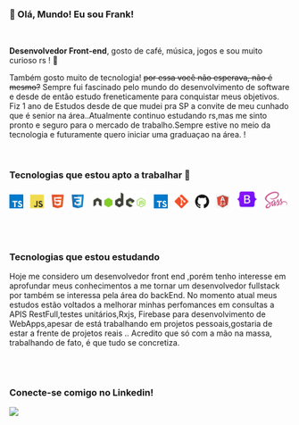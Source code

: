### 👋 Olá, Mundo! Eu sou Frank!

<br />

**Desenvolvedor Front-end**, gosto de café, música, jogos e sou muito curioso rs ! 🤟

Também gosto muito de tecnologia! <s>por essa você não esperava, não é mesmo?</s> Sempre fui fascinado pelo mundo do desenvolvimento de software e desde de então estudo freneticamente para conquistar meus objetivos. Fiz 1 ano de Estudos desde de que mudei pra SP a convite de meu cunhado que é senior na área..Atualmente continuo estudando rs,mas me sinto pronto e seguro para o mercado de trabalho.Sempre estive no meio da tecnologia e futuramente quero iniciar uma graduaçao na área. !

<br />

###  Tecnologias que estou apto a trabalhar 🚀

<div>
  <img src="./images/typescript.png" width="25" title="TypeScript"/> &nbsp;
  <img src="./images/js.png" width="25" title="JavaScript"/> &nbsp;
  <img src="./images/html.png" width="25" title="HTML5"/> &nbsp;
  <img src="./images/css.png" width="25" title="CSS3"/> &nbsp;
   <img src="./images/node.png" width="100" title="Node JS"/> &nbsp;
    <img src="./images/typescript.png" width="25" title="TypeScript"/> &nbsp;
  <img src="./images/git.png" width="25" title="Git"/> &nbsp;
  <img src="./images/github.png" width="25" title="Github"/> &nbsp;
   <img src="./images/angular.png" width="25" title="Angular2"/> &nbsp;
    <img src="./images/bootstrap.png" width="40" title="BootStrap"/> &nbsp;
  <img src="./images/sass.png" width="40" title="Sass"/> &nbsp;
 
</div>

<br />
<br />

###  Tecnologias que estou estudando

<div>
 <p>Hoje me considero um desenvolvedor front end ,porém tenho interesse em aprofundar meus conhecimentos a me tornar um desenvolvedor fullstack por também se interessa pela área do  backEnd.
No momento atual meus estudos estão voltados  a melhorar minhas perfomances em consultas a APIS RestFull,testes unitários,Rxjs, Firebase para desenvolvimento de WebApps,apesar de está trabalhando em projetos pessoais,gostaria de estar a frente de projetos reais ..
Acredito que só com a mão na massa, trabalhando de fato, é que tudo se concretiza.</p>
 
</div>

<br />
<br />

### Conecte-se comigo no Linkedin!

[<img src="https://img.shields.io/badge/linkedin-%230077B5.svg?&style=for-the-badge&logo=linkedin&logoColor=white" />](https://www.linkedin.com/in/frank-magalhaes/)
